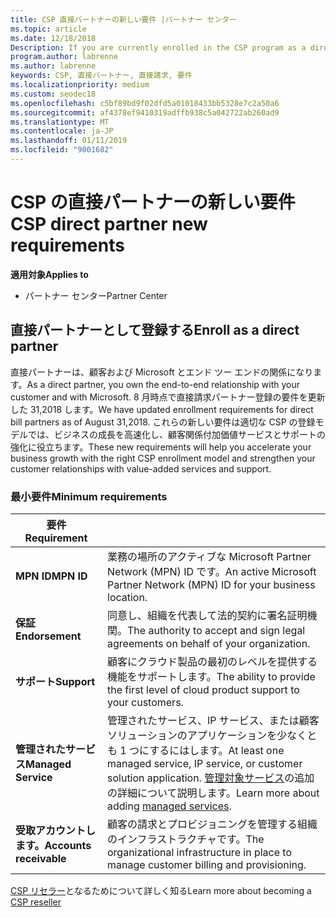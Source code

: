 ```yaml
---
title: CSP 直接パートナーの新しい要件 |パートナー センター
ms.topic: article
ms.date: 12/18/2018
Description: If you are currently enrolled in the CSP program as a direct partner, you should prepare to meet these updated support and services requirements.
program.author: labrenne
ms.author: labrenne
keywords: CSP, 直接パートナー, 直接請求, 要件
ms.localizationpriority: medium
ms.custom: seodec18
ms.openlocfilehash: c5bf89bd9f02dfd5a01018433bb5328e7c2a50a6
ms.sourcegitcommit: af4378ef9410319adffb938c5a042722ab260ad9
ms.translationtype: MT
ms.contentlocale: ja-JP
ms.lasthandoff: 01/11/2019
ms.locfileid: "9001682"
---
```

# <a name="csp-direct-partner-new-requirements"></a><span data-ttu-id="6dc77-103">CSP の直接パートナーの新しい要件</span><span class="sxs-lookup"><span data-stu-id="6dc77-103">CSP direct partner new requirements</span></span>

**<span data-ttu-id="6dc77-104">適用対象</span><span class="sxs-lookup"><span data-stu-id="6dc77-104">Applies to</span></span>**

- <span data-ttu-id="6dc77-105">パートナー センター</span><span class="sxs-lookup"><span data-stu-id="6dc77-105">Partner Center</span></span>

## <a name="enroll-as-a-direct-partner"></a><span data-ttu-id="6dc77-106">直接パートナーとして登録する</span><span class="sxs-lookup"><span data-stu-id="6dc77-106">Enroll as a direct partner</span></span>

<span data-ttu-id="6dc77-107">直接パートナーは、顧客および Microsoft とエンド ツー エンドの関係になります。</span><span class="sxs-lookup"><span data-stu-id="6dc77-107">As a direct partner, you own the end-to-end relationship with your customer and with Microsoft.</span></span> <span data-ttu-id="6dc77-108">8 月時点で直接請求パートナー登録の要件を更新した 31,2018 します。</span><span class="sxs-lookup"><span data-stu-id="6dc77-108">We have updated enrollment requirements for direct bill partners as of August 31,2018.</span></span> <span data-ttu-id="6dc77-109">これらの新しい要件は適切な CSP の登録モデルでは、ビジネスの成長を高速化し、顧客関係付加価値サービスとサポートの強化に役立ちます。</span><span class="sxs-lookup"><span data-stu-id="6dc77-109">These new requirements will help you accelerate your business growth with the right CSP enrollment model and strengthen your customer relationships with value-added services and support.</span></span> 

### <a name="minimum-requirements"></a><span data-ttu-id="6dc77-110">最小要件</span><span class="sxs-lookup"><span data-stu-id="6dc77-110">Minimum requirements</span></span>

|**<span data-ttu-id="6dc77-111">要件</span><span class="sxs-lookup"><span data-stu-id="6dc77-111">Requirement</span></span>**|                             |
|--------------------------------|--------------------------------------------------------------|
|**<span data-ttu-id="6dc77-112">MPN ID</span><span class="sxs-lookup"><span data-stu-id="6dc77-112">MPN ID</span></span>**   |<span data-ttu-id="6dc77-113">業務の場所のアクティブな Microsoft Partner Network (MPN) ID です。</span><span class="sxs-lookup"><span data-stu-id="6dc77-113">An active Microsoft Partner Network (MPN) ID for your business location.</span></span>   |
|**<span data-ttu-id="6dc77-114">保証</span><span class="sxs-lookup"><span data-stu-id="6dc77-114">Endorsement</span></span>**   |<span data-ttu-id="6dc77-115">同意し、組織を代表して法的契約に署名証明機関。</span><span class="sxs-lookup"><span data-stu-id="6dc77-115">The authority to accept and sign legal agreements on behalf of your organization.</span></span>|
|**<span data-ttu-id="6dc77-116">サポート</span><span class="sxs-lookup"><span data-stu-id="6dc77-116">Support</span></span>**   |<span data-ttu-id="6dc77-117">顧客にクラウド製品の最初のレベルを提供する機能をサポートします。</span><span class="sxs-lookup"><span data-stu-id="6dc77-117">The ability to provide the first level of cloud product support to your customers.</span></span>|
|**<span data-ttu-id="6dc77-118">管理されたサービス</span><span class="sxs-lookup"><span data-stu-id="6dc77-118">Managed Service</span></span>**   |<span data-ttu-id="6dc77-119">管理されたサービス、IP サービス、または顧客ソリューションのアプリケーションを少なくとも 1 つにするにはします。</span><span class="sxs-lookup"><span data-stu-id="6dc77-119">At least one managed service, IP service, or customer solution application.</span></span> <span data-ttu-id="6dc77-120">[管理対象サービス](https://partner.microsoft.com/en-US/business-opportunities/managed-services-provider)の追加の詳細について説明します。</span><span class="sxs-lookup"><span data-stu-id="6dc77-120">Learn more about adding [managed services](https://partner.microsoft.com/en-US/business-opportunities/managed-services-provider).</span></span>|
|**<span data-ttu-id="6dc77-121">受取アカウントします。</span><span class="sxs-lookup"><span data-stu-id="6dc77-121">Accounts receivable</span></span>** |<span data-ttu-id="6dc77-122">顧客の請求とプロビジョニングを管理する組織のインフラストラクチャです。</span><span class="sxs-lookup"><span data-stu-id="6dc77-122">The organizational infrastructure in place to manage customer billing and provisioning.</span></span> 

<span data-ttu-id="6dc77-123">[CSP リセラー](https://partner.microsoft.com/cloud-solution-provider)となるためについて詳しく知る</span><span class="sxs-lookup"><span data-stu-id="6dc77-123">Learn more about becoming a [CSP reseller](https://partner.microsoft.com/cloud-solution-provider)</span></span>

<!-- for Jan 14 live date
## Transition from direct to indirect reseller

If you decide to move from a direct bill business to indirect reseller business,there are several steps you will need to take. To learn more about the transition, read [Transition from Cloud Solution Provider (CSP) direct partner to CSP indirect reseller](transition-direct-to-indirect) -->